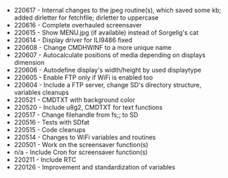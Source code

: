 
- 220617 - Internal changes to the jpeg routine(s), which saved some kb; added dirletter for fetchfile; dirletter to uppercase
- 220616 - Complete overhauled screensaver
- 220615 - Show MENU.jpg (if available) instead of Sorgelig's cat
- 220614 - Display driver for ILI9486 fixed
- 220608 - Change CMDHWINF to a more unique name
- 220607 - Autocalculate positions of media depending on displays dimension
- 220606 - Autodefine display's width/height by used displaytype
- 220605 - Enable FTP only if WiFi is enabled too
- 220604 - Include a FTP server, change SD's directory structure, variables cleanups
- 220521 - CMDTXT with background color
- 220520 - Include u8g2, CMDTXT for text functions
- 220517 - Change filehandle from fs;; to SD
- 220516 - Tests with SDfat
- 220515 - Code cleanups
- 220514 - Changes to WiFi variables and routines
- 220501 - Work on the screensaver function(s)
- n/a    - Include Cron for screensaver function(s)
- 220211 - Include RTC
- 220126 - Improvement and standardization of variables
